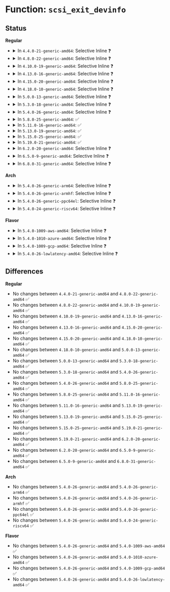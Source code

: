 # Function: <code>scsi_exit_devinfo</code>

## Status
<b>Regular</b>
<ul>
<li>
<details>
<summary>In <code>4.4.0-21-generic-amd64</code>: Selective Inline ❓</summary>

```c
void scsi_exit_devinfo()
```

```json
{
  "name": "scsi_exit_devinfo",
  "collision_type": "Unique Global",
  "inline_type": "Selective",
  "funcs": [
    {
      "addr": 18446744071595289236,
      "name": "scsi_exit_devinfo",
      "external": true,
      "loc": "drivers/scsi/scsi_devinfo.c:756",
      "file": "drivers/scsi/scsi_devinfo.c",
      "inline": "not declared, inlined",
      "caller_inline": [
        "drivers/scsi/scsi_devinfo.c:scsi_init_devinfo"
      ],
      "caller_func": [
        "drivers/scsi/scsi.c:exit_scsi"
      ]
    }
  ],
  "symbols": [
    {
      "addr": 18446744071584836176,
      "name": "scsi_exit_devinfo",
      "section": ".text",
      "bind": "STB_GLOBAL",
      "size": 32
    }
  ]
}
```
</details>
</li>
<li>
<details>
<summary>In <code>4.8.0-22-generic-amd64</code>: Selective Inline ❓</summary>

```c
void scsi_exit_devinfo()
```

```json
{
  "name": "scsi_exit_devinfo",
  "collision_type": "Unique Global",
  "inline_type": "Selective",
  "funcs": [
    {
      "addr": 18446744071595472077,
      "name": "scsi_exit_devinfo",
      "external": true,
      "loc": "drivers/scsi/scsi_devinfo.c:766",
      "file": "drivers/scsi/scsi_devinfo.c",
      "inline": "not declared, inlined",
      "caller_inline": [
        "drivers/scsi/scsi_devinfo.c:scsi_init_devinfo"
      ],
      "caller_func": [
        "drivers/scsi/scsi.c:exit_scsi"
      ]
    }
  ],
  "symbols": [
    {
      "addr": 18446744071585198448,
      "name": "scsi_exit_devinfo",
      "section": ".text",
      "bind": "STB_GLOBAL",
      "size": 32
    }
  ]
}
```
</details>
</li>
<li>
<details>
<summary>In <code>4.10.0-19-generic-amd64</code>: Selective Inline ❓</summary>

```c
void scsi_exit_devinfo()
```

```json
{
  "name": "scsi_exit_devinfo",
  "collision_type": "Unique Global",
  "inline_type": "Selective",
  "funcs": [
    {
      "addr": 18446744071595724798,
      "name": "scsi_exit_devinfo",
      "external": true,
      "loc": "drivers/scsi/scsi_devinfo.c:764",
      "file": "drivers/scsi/scsi_devinfo.c",
      "inline": "not declared, inlined",
      "caller_inline": [
        "drivers/scsi/scsi_devinfo.c:scsi_init_devinfo"
      ],
      "caller_func": [
        "drivers/scsi/scsi.c:exit_scsi"
      ]
    }
  ],
  "symbols": [
    {
      "addr": 18446744071585393168,
      "name": "scsi_exit_devinfo",
      "section": ".text",
      "bind": "STB_GLOBAL",
      "size": 32
    }
  ]
}
```
</details>
</li>
<li>
<details>
<summary>In <code>4.13.0-16-generic-amd64</code>: Selective Inline ❓</summary>

```c
void scsi_exit_devinfo()
```

```json
{
  "name": "scsi_exit_devinfo",
  "collision_type": "Unique Global",
  "inline_type": "Selective",
  "funcs": [
    {
      "addr": 18446744071596650507,
      "name": "scsi_exit_devinfo",
      "external": true,
      "loc": "drivers/scsi/scsi_devinfo.c:764",
      "file": "drivers/scsi/scsi_devinfo.c",
      "inline": "not declared, inlined",
      "caller_inline": [
        "drivers/scsi/scsi_devinfo.c:scsi_init_devinfo"
      ],
      "caller_func": [
        "drivers/scsi/scsi.c:exit_scsi"
      ]
    }
  ],
  "symbols": [
    {
      "addr": 18446744071585477968,
      "name": "scsi_exit_devinfo",
      "section": ".text",
      "bind": "STB_GLOBAL",
      "size": 32
    }
  ]
}
```
</details>
</li>
<li>
<details>
<summary>In <code>4.15.0-20-generic-amd64</code>: Selective Inline ❓</summary>

```c
void scsi_exit_devinfo()
```

```json
{
  "name": "scsi_exit_devinfo",
  "collision_type": "Unique Global",
  "inline_type": "Selective",
  "funcs": [
    {
      "addr": 18446744071602980536,
      "name": "scsi_exit_devinfo",
      "external": true,
      "loc": "drivers/scsi/scsi_devinfo.c:755",
      "file": "drivers/scsi/scsi_devinfo.c",
      "inline": "not declared, inlined",
      "caller_inline": [
        "drivers/scsi/scsi_devinfo.c:scsi_init_devinfo"
      ],
      "caller_func": [
        "drivers/scsi/scsi.c:exit_scsi"
      ]
    }
  ],
  "symbols": [
    {
      "addr": 18446744071585909248,
      "name": "scsi_exit_devinfo",
      "section": ".text",
      "bind": "STB_GLOBAL",
      "size": 32
    }
  ]
}
```
</details>
</li>
<li>
<details>
<summary>In <code>4.18.0-10-generic-amd64</code>: Selective Inline ❓</summary>

```c
void scsi_exit_devinfo()
```

```json
{
  "name": "scsi_exit_devinfo",
  "collision_type": "Unique Global",
  "inline_type": "Selective",
  "funcs": [
    {
      "addr": 18446744071603151933,
      "name": "scsi_exit_devinfo",
      "external": true,
      "loc": "drivers/scsi/scsi_devinfo.c:759",
      "file": "drivers/scsi/scsi_devinfo.c",
      "inline": "not declared, inlined",
      "caller_inline": [
        "drivers/scsi/scsi_devinfo.c:scsi_init_devinfo"
      ],
      "caller_func": [
        "drivers/scsi/scsi.c:exit_scsi",
        "drivers/scsi/scsi.c:init_scsi"
      ]
    }
  ],
  "symbols": [
    {
      "addr": 18446744071586156192,
      "name": "scsi_exit_devinfo",
      "section": ".text",
      "bind": "STB_GLOBAL",
      "size": 32
    }
  ]
}
```
</details>
</li>
<li>
<details>
<summary>In <code>5.0.0-13-generic-amd64</code>: Selective Inline ❓</summary>

```c
void scsi_exit_devinfo()
```

```json
{
  "name": "scsi_exit_devinfo",
  "collision_type": "Unique Global",
  "inline_type": "Selective",
  "funcs": [
    {
      "addr": 18446744071604956701,
      "name": "scsi_exit_devinfo",
      "external": true,
      "loc": "drivers/scsi/scsi_devinfo.c:759",
      "file": "drivers/scsi/scsi_devinfo.c",
      "inline": "not declared, inlined",
      "caller_inline": [
        "drivers/scsi/scsi_devinfo.c:scsi_init_devinfo"
      ],
      "caller_func": [
        "drivers/scsi/scsi.c:exit_scsi",
        "drivers/scsi/scsi.c:init_scsi"
      ]
    }
  ],
  "symbols": [
    {
      "addr": 18446744071586297744,
      "name": "scsi_exit_devinfo",
      "section": ".text",
      "bind": "STB_GLOBAL",
      "size": 32
    }
  ]
}
```
</details>
</li>
<li>
<details>
<summary>In <code>5.3.0-18-generic-amd64</code>: Selective Inline ❓</summary>

```c
void scsi_exit_devinfo()
```

```json
{
  "name": "scsi_exit_devinfo",
  "collision_type": "Unique Global",
  "inline_type": "Selective",
  "funcs": [
    {
      "addr": 18446744071605065290,
      "name": "scsi_exit_devinfo",
      "external": true,
      "loc": "drivers/scsi/scsi_devinfo.c:762",
      "file": "drivers/scsi/scsi_devinfo.c",
      "inline": "not declared, inlined",
      "caller_inline": [
        "drivers/scsi/scsi_devinfo.c:scsi_init_devinfo"
      ],
      "caller_func": [
        "drivers/scsi/scsi.c:exit_scsi",
        "drivers/scsi/scsi.c:init_scsi"
      ]
    }
  ],
  "symbols": [
    {
      "addr": 18446744071586540992,
      "name": "scsi_exit_devinfo",
      "section": ".text",
      "bind": "STB_GLOBAL",
      "size": 32
    }
  ]
}
```
</details>
</li>
<li>
<details>
<summary>In <code>5.4.0-26-generic-amd64</code>: Selective Inline ❓</summary>

```c
void scsi_exit_devinfo()
```

```json
{
  "name": "scsi_exit_devinfo",
  "collision_type": "Unique Global",
  "inline_type": "Selective",
  "funcs": [
    {
      "addr": 18446744071605102692,
      "name": "scsi_exit_devinfo",
      "external": true,
      "loc": "drivers/scsi/scsi_devinfo.c:762",
      "file": "drivers/scsi/scsi_devinfo.c",
      "inline": "not declared, inlined",
      "caller_inline": [
        "drivers/scsi/scsi_devinfo.c:scsi_init_devinfo"
      ],
      "caller_func": [
        "drivers/scsi/scsi.c:exit_scsi",
        "drivers/scsi/scsi.c:init_scsi"
      ]
    }
  ],
  "symbols": [
    {
      "addr": 18446744071586689120,
      "name": "scsi_exit_devinfo",
      "section": ".text",
      "bind": "STB_GLOBAL",
      "size": 32
    }
  ]
}
```
</details>
</li>
<li>
<details>
<summary>In <code>5.8.0-25-generic-amd64</code>: ✅</summary>

```c
void scsi_exit_devinfo()
```

```json
{
  "name": "scsi_exit_devinfo",
  "collision_type": "Unique Global",
  "inline_type": "No",
  "funcs": [
    {
      "addr": 18446744071587488208,
      "name": "scsi_exit_devinfo",
      "external": true,
      "loc": "drivers/scsi/scsi_devinfo.c:762",
      "file": "drivers/scsi/scsi_devinfo.c",
      "inline": "seen, unknown",
      "caller_inline": [],
      "caller_func": [
        "drivers/scsi/scsi.c:exit_scsi",
        "drivers/scsi/scsi.c:init_scsi",
        "drivers/scsi/scsi_devinfo.c:scsi_init_devinfo"
      ]
    }
  ],
  "symbols": [
    {
      "addr": 18446744071587488208,
      "name": "scsi_exit_devinfo",
      "section": ".text",
      "bind": "STB_GLOBAL",
      "size": 32
    }
  ]
}
```
</details>
</li>
<li>
<details>
<summary>In <code>5.11.0-16-generic-amd64</code>: ✅</summary>

```c
void scsi_exit_devinfo()
```

```json
{
  "name": "scsi_exit_devinfo",
  "collision_type": "Unique Global",
  "inline_type": "No",
  "funcs": [
    {
      "addr": 18446744071587555760,
      "name": "scsi_exit_devinfo",
      "external": true,
      "loc": "drivers/scsi/scsi_devinfo.c:763",
      "file": "drivers/scsi/scsi_devinfo.c",
      "inline": "seen, unknown",
      "caller_inline": [],
      "caller_func": [
        "drivers/scsi/scsi.c:exit_scsi",
        "drivers/scsi/scsi.c:init_scsi",
        "drivers/scsi/scsi_devinfo.c:scsi_init_devinfo"
      ]
    }
  ],
  "symbols": [
    {
      "addr": 18446744071587555760,
      "name": "scsi_exit_devinfo",
      "section": ".text",
      "bind": "STB_GLOBAL",
      "size": 32
    }
  ]
}
```
</details>
</li>
<li>
<details>
<summary>In <code>5.13.0-19-generic-amd64</code>: ✅</summary>

```c
void scsi_exit_devinfo()
```

```json
{
  "name": "scsi_exit_devinfo",
  "collision_type": "Unique Global",
  "inline_type": "No",
  "funcs": [
    {
      "addr": 18446744071587438160,
      "name": "scsi_exit_devinfo",
      "external": true,
      "loc": "drivers/scsi/scsi_devinfo.c:764",
      "file": "drivers/scsi/scsi_devinfo.c",
      "inline": "seen, unknown",
      "caller_inline": [],
      "caller_func": [
        "drivers/scsi/scsi.c:exit_scsi",
        "drivers/scsi/scsi.c:init_scsi",
        "drivers/scsi/scsi_devinfo.c:scsi_init_devinfo"
      ]
    }
  ],
  "symbols": [
    {
      "addr": 18446744071587438160,
      "name": "scsi_exit_devinfo",
      "section": ".text",
      "bind": "STB_GLOBAL",
      "size": 32
    }
  ]
}
```
</details>
</li>
<li>
<details>
<summary>In <code>5.15.0-25-generic-amd64</code>: ✅</summary>

```c
void scsi_exit_devinfo()
```

```json
{
  "name": "scsi_exit_devinfo",
  "collision_type": "Unique Global",
  "inline_type": "No",
  "funcs": [
    {
      "addr": 18446744071588011680,
      "name": "scsi_exit_devinfo",
      "external": true,
      "loc": "drivers/scsi/scsi_devinfo.c:765",
      "file": "drivers/scsi/scsi_devinfo.c",
      "inline": "seen, unknown",
      "caller_inline": [],
      "caller_func": [
        "drivers/scsi/scsi.c:exit_scsi",
        "drivers/scsi/scsi.c:init_scsi",
        "drivers/scsi/scsi_devinfo.c:scsi_init_devinfo"
      ]
    }
  ],
  "symbols": [
    {
      "addr": 18446744071588011680,
      "name": "scsi_exit_devinfo",
      "section": ".text",
      "bind": "STB_GLOBAL",
      "size": 32
    }
  ]
}
```
</details>
</li>
<li>
<details>
<summary>In <code>5.19.0-21-generic-amd64</code>: ✅</summary>

```c
void scsi_exit_devinfo()
```

```json
{
  "name": "scsi_exit_devinfo",
  "collision_type": "Unique Global",
  "inline_type": "No",
  "funcs": [
    {
      "addr": 18446744071589372208,
      "name": "scsi_exit_devinfo",
      "external": true,
      "loc": "drivers/scsi/scsi_devinfo.c:765",
      "file": "drivers/scsi/scsi_devinfo.c",
      "inline": "seen, unknown",
      "caller_inline": [],
      "caller_func": [
        "drivers/scsi/scsi.c:exit_scsi",
        "drivers/scsi/scsi.c:init_scsi",
        "drivers/scsi/scsi_devinfo.c:scsi_init_devinfo"
      ]
    }
  ],
  "symbols": [
    {
      "addr": 18446744071589372208,
      "name": "scsi_exit_devinfo",
      "section": ".text",
      "bind": "STB_GLOBAL",
      "size": 42
    }
  ]
}
```
</details>
</li>
<li>
<details>
<summary>In <code>6.2.0-20-generic-amd64</code>: Selective Inline ❓</summary>

```c
void scsi_exit_devinfo()
```

```json
{
  "name": "scsi_exit_devinfo",
  "collision_type": "Unique Global",
  "inline_type": "Selective",
  "funcs": [
    {
      "addr": 18446744071628103103,
      "name": "scsi_exit_devinfo",
      "external": true,
      "loc": "drivers/scsi/scsi_devinfo.c:765",
      "file": "drivers/scsi/scsi_devinfo.c",
      "inline": "not declared, inlined",
      "caller_inline": [
        "drivers/scsi/scsi_devinfo.c:scsi_init_devinfo"
      ],
      "caller_func": [
        "drivers/scsi/scsi.c:exit_scsi",
        "drivers/scsi/scsi.c:init_scsi"
      ]
    }
  ],
  "symbols": [
    {
      "addr": 18446744071590942560,
      "name": "scsi_exit_devinfo",
      "section": ".text",
      "bind": "STB_GLOBAL",
      "size": 42
    }
  ]
}
```
</details>
</li>
<li>
<details>
<summary>In <code>6.5.0-9-generic-amd64</code>: Selective Inline ❓</summary>

```c
void scsi_exit_devinfo()
```

```json
{
  "name": "scsi_exit_devinfo",
  "collision_type": "Unique Global",
  "inline_type": "Selective",
  "funcs": [
    {
      "addr": 18446744071619869279,
      "name": "scsi_exit_devinfo",
      "external": true,
      "loc": "drivers/scsi/scsi_devinfo.c:767",
      "file": "drivers/scsi/scsi_devinfo.c",
      "inline": "not declared, inlined",
      "caller_inline": [
        "drivers/scsi/scsi_devinfo.c:scsi_init_devinfo"
      ],
      "caller_func": [
        "drivers/scsi/scsi.c:exit_scsi",
        "drivers/scsi/scsi.c:init_scsi"
      ]
    }
  ],
  "symbols": [
    {
      "addr": 18446744071591286352,
      "name": "scsi_exit_devinfo",
      "section": ".text",
      "bind": "STB_GLOBAL",
      "size": 42
    }
  ]
}
```
</details>
</li>
<li>
<details>
<summary>In <code>6.8.0-31-generic-amd64</code>: Selective Inline ❓</summary>

```c
void scsi_exit_devinfo()
```

```json
{
  "name": "scsi_exit_devinfo",
  "collision_type": "Unique Global",
  "inline_type": "Selective",
  "funcs": [
    {
      "addr": 18446744071622177839,
      "name": "scsi_exit_devinfo",
      "external": true,
      "loc": "drivers/scsi/scsi_devinfo.c:767",
      "file": "drivers/scsi/scsi_devinfo.c",
      "inline": "not declared, inlined",
      "caller_inline": [
        "drivers/scsi/scsi_devinfo.c:scsi_init_devinfo"
      ],
      "caller_func": [
        "drivers/scsi/scsi.c:exit_scsi",
        "drivers/scsi/scsi.c:init_scsi"
      ]
    }
  ],
  "symbols": [
    {
      "addr": 18446744071591633936,
      "name": "scsi_exit_devinfo",
      "section": ".text",
      "bind": "STB_GLOBAL",
      "size": 42
    }
  ]
}
```
</details>
</li>
</ul>
<b>Arch</b>
<ul>
<li>
<details>
<summary>In <code>5.4.0-26-generic-arm64</code>: Selective Inline ❓</summary>

```c
void scsi_exit_devinfo()
```

```json
{
  "name": "scsi_exit_devinfo",
  "collision_type": "Unique Global",
  "inline_type": "Selective",
  "funcs": [
    {
      "addr": 18446603336511234116,
      "name": "scsi_exit_devinfo",
      "external": true,
      "loc": "drivers/scsi/scsi_devinfo.c:762",
      "file": "drivers/scsi/scsi_devinfo.c",
      "inline": "not declared, inlined",
      "caller_inline": [
        "drivers/scsi/scsi_devinfo.c:scsi_init_devinfo"
      ],
      "caller_func": [
        "drivers/scsi/scsi.c:exit_scsi",
        "drivers/scsi/scsi.c:init_scsi"
      ]
    }
  ],
  "symbols": [
    {
      "addr": 18446603336499596840,
      "name": "scsi_exit_devinfo",
      "section": ".text",
      "bind": "STB_GLOBAL",
      "size": 48
    }
  ]
}
```
</details>
</li>
<li>
<details>
<summary>In <code>5.4.0-26-generic-armhf</code>: Selective Inline ❓</summary>

```c
void scsi_exit_devinfo()
```

```json
{
  "name": "scsi_exit_devinfo",
  "collision_type": "Unique Global",
  "inline_type": "Selective",
  "funcs": [
    {
      "addr": 3243879840,
      "name": "scsi_exit_devinfo",
      "external": true,
      "loc": "drivers/scsi/scsi_devinfo.c:762",
      "file": "drivers/scsi/scsi_devinfo.c",
      "inline": "not declared, inlined",
      "caller_inline": [
        "drivers/scsi/scsi_devinfo.c:scsi_init_devinfo"
      ],
      "caller_func": [
        "drivers/scsi/scsi.c:exit_scsi",
        "drivers/scsi/scsi.c:init_scsi"
      ]
    }
  ],
  "symbols": [
    {
      "addr": 3232053124,
      "name": "scsi_exit_devinfo",
      "section": ".text",
      "bind": "STB_GLOBAL",
      "size": 48
    }
  ]
}
```
</details>
</li>
<li>
<details>
<summary>In <code>5.4.0-26-generic-ppc64el</code>: Selective Inline ❓</summary>

```c
void scsi_exit_devinfo()
```

```json
{
  "name": "scsi_exit_devinfo",
  "collision_type": "Unique Global",
  "inline_type": "Selective",
  "funcs": [
    {
      "addr": 13835058055302798452,
      "name": "scsi_exit_devinfo",
      "external": true,
      "loc": "drivers/scsi/scsi_devinfo.c:762",
      "file": "drivers/scsi/scsi_devinfo.c",
      "inline": "not declared, inlined",
      "caller_inline": [
        "drivers/scsi/scsi_devinfo.c:scsi_init_devinfo"
      ],
      "caller_func": [
        "drivers/scsi/scsi.c:exit_scsi",
        "drivers/scsi/scsi.c:init_scsi"
      ]
    }
  ],
  "symbols": [
    {
      "addr": 13835058055292898272,
      "name": "scsi_exit_devinfo",
      "section": ".text",
      "bind": "STB_GLOBAL",
      "size": 68
    }
  ]
}
```
</details>
</li>
<li>
<details>
<summary>In <code>5.4.0-24-generic-riscv64</code>: Selective Inline ❓</summary>

```c
void scsi_exit_devinfo()
```

```json
{
  "name": "scsi_exit_devinfo",
  "collision_type": "Unique Global",
  "inline_type": "Selective",
  "funcs": [
    {
      "addr": 18446743936270808212,
      "name": "scsi_exit_devinfo",
      "external": true,
      "loc": "drivers/scsi/scsi_devinfo.c:762",
      "file": "drivers/scsi/scsi_devinfo.c",
      "inline": "not declared, inlined",
      "caller_inline": [
        "drivers/scsi/scsi_devinfo.c:scsi_init_devinfo"
      ],
      "caller_func": [
        "drivers/scsi/scsi.c:exit_scsi",
        "drivers/scsi/scsi.c:init_scsi"
      ]
    }
  ],
  "symbols": [
    {
      "addr": 18446743936276785436,
      "name": "scsi_exit_devinfo",
      "section": ".text",
      "bind": "STB_GLOBAL",
      "size": 54
    }
  ]
}
```
</details>
</li>
</ul>
<b>Flavor</b>
<ul>
<li>
<details>
<summary>In <code>5.4.0-1009-aws-amd64</code>: Selective Inline ❓</summary>

```c
void scsi_exit_devinfo()
```

```json
{
  "name": "scsi_exit_devinfo",
  "collision_type": "Unique Global",
  "inline_type": "Selective",
  "funcs": [
    {
      "addr": 18446744071605001225,
      "name": "scsi_exit_devinfo",
      "external": true,
      "loc": "drivers/scsi/scsi_devinfo.c:762",
      "file": "drivers/scsi/scsi_devinfo.c",
      "inline": "not declared, inlined",
      "caller_inline": [
        "drivers/scsi/scsi_devinfo.c:scsi_init_devinfo"
      ],
      "caller_func": [
        "drivers/scsi/scsi.c:exit_scsi",
        "drivers/scsi/scsi.c:init_scsi"
      ]
    }
  ],
  "symbols": [
    {
      "addr": 18446744071586379600,
      "name": "scsi_exit_devinfo",
      "section": ".text",
      "bind": "STB_GLOBAL",
      "size": 32
    }
  ]
}
```
</details>
</li>
<li>
<details>
<summary>In <code>5.4.0-1010-azure-amd64</code>: Selective Inline ❓</summary>

```c
void scsi_exit_devinfo()
```

```json
{
  "name": "scsi_exit_devinfo",
  "collision_type": "Unique Global",
  "inline_type": "Selective",
  "funcs": [
    {
      "addr": 18446744071604965285,
      "name": "scsi_exit_devinfo",
      "external": true,
      "loc": "drivers/scsi/scsi_devinfo.c:762",
      "file": "drivers/scsi/scsi_devinfo.c",
      "inline": "not declared, inlined",
      "caller_inline": [
        "drivers/scsi/scsi_devinfo.c:scsi_init_devinfo"
      ],
      "caller_func": [
        "drivers/scsi/scsi.c:exit_scsi",
        "drivers/scsi/scsi.c:init_scsi"
      ]
    }
  ],
  "symbols": [
    {
      "addr": 18446744071586220912,
      "name": "scsi_exit_devinfo",
      "section": ".text",
      "bind": "STB_GLOBAL",
      "size": 32
    }
  ]
}
```
</details>
</li>
<li>
<details>
<summary>In <code>5.4.0-1009-gcp-amd64</code>: Selective Inline ❓</summary>

```c
void scsi_exit_devinfo()
```

```json
{
  "name": "scsi_exit_devinfo",
  "collision_type": "Unique Global",
  "inline_type": "Selective",
  "funcs": [
    {
      "addr": 18446744071605083015,
      "name": "scsi_exit_devinfo",
      "external": true,
      "loc": "drivers/scsi/scsi_devinfo.c:762",
      "file": "drivers/scsi/scsi_devinfo.c",
      "inline": "not declared, inlined",
      "caller_inline": [
        "drivers/scsi/scsi_devinfo.c:scsi_init_devinfo"
      ],
      "caller_func": [
        "drivers/scsi/scsi.c:exit_scsi",
        "drivers/scsi/scsi.c:init_scsi"
      ]
    }
  ],
  "symbols": [
    {
      "addr": 18446744071586637088,
      "name": "scsi_exit_devinfo",
      "section": ".text",
      "bind": "STB_GLOBAL",
      "size": 32
    }
  ]
}
```
</details>
</li>
<li>
<details>
<summary>In <code>5.4.0-26-lowlatency-amd64</code>: Selective Inline ❓</summary>

```c
void scsi_exit_devinfo()
```

```json
{
  "name": "scsi_exit_devinfo",
  "collision_type": "Unique Global",
  "inline_type": "Selective",
  "funcs": [
    {
      "addr": 18446744071605106886,
      "name": "scsi_exit_devinfo",
      "external": true,
      "loc": "drivers/scsi/scsi_devinfo.c:762",
      "file": "drivers/scsi/scsi_devinfo.c",
      "inline": "not declared, inlined",
      "caller_inline": [
        "drivers/scsi/scsi_devinfo.c:scsi_init_devinfo"
      ],
      "caller_func": [
        "drivers/scsi/scsi.c:exit_scsi",
        "drivers/scsi/scsi.c:init_scsi"
      ]
    }
  ],
  "symbols": [
    {
      "addr": 18446744071586749632,
      "name": "scsi_exit_devinfo",
      "section": ".text",
      "bind": "STB_GLOBAL",
      "size": 32
    }
  ]
}
```
</details>
</li>
</ul>

## Differences
<b>Regular</b>
<ul>
<li>
No changes between <code>4.4.0-21-generic-amd64</code> and <code>4.8.0-22-generic-amd64</code> ✅
</li>
<li>
No changes between <code>4.8.0-22-generic-amd64</code> and <code>4.10.0-19-generic-amd64</code> ✅
</li>
<li>
No changes between <code>4.10.0-19-generic-amd64</code> and <code>4.13.0-16-generic-amd64</code> ✅
</li>
<li>
No changes between <code>4.13.0-16-generic-amd64</code> and <code>4.15.0-20-generic-amd64</code> ✅
</li>
<li>
No changes between <code>4.15.0-20-generic-amd64</code> and <code>4.18.0-10-generic-amd64</code> ✅
</li>
<li>
No changes between <code>4.18.0-10-generic-amd64</code> and <code>5.0.0-13-generic-amd64</code> ✅
</li>
<li>
No changes between <code>5.0.0-13-generic-amd64</code> and <code>5.3.0-18-generic-amd64</code> ✅
</li>
<li>
No changes between <code>5.3.0-18-generic-amd64</code> and <code>5.4.0-26-generic-amd64</code> ✅
</li>
<li>
No changes between <code>5.4.0-26-generic-amd64</code> and <code>5.8.0-25-generic-amd64</code> ✅
</li>
<li>
No changes between <code>5.8.0-25-generic-amd64</code> and <code>5.11.0-16-generic-amd64</code> ✅
</li>
<li>
No changes between <code>5.11.0-16-generic-amd64</code> and <code>5.13.0-19-generic-amd64</code> ✅
</li>
<li>
No changes between <code>5.13.0-19-generic-amd64</code> and <code>5.15.0-25-generic-amd64</code> ✅
</li>
<li>
No changes between <code>5.15.0-25-generic-amd64</code> and <code>5.19.0-21-generic-amd64</code> ✅
</li>
<li>
No changes between <code>5.19.0-21-generic-amd64</code> and <code>6.2.0-20-generic-amd64</code> ✅
</li>
<li>
No changes between <code>6.2.0-20-generic-amd64</code> and <code>6.5.0-9-generic-amd64</code> ✅
</li>
<li>
No changes between <code>6.5.0-9-generic-amd64</code> and <code>6.8.0-31-generic-amd64</code> ✅
</li>
</ul>
<b>Arch</b>
<ul>
<li>
No changes between <code>5.4.0-26-generic-amd64</code> and <code>5.4.0-26-generic-arm64</code> ✅
</li>
<li>
No changes between <code>5.4.0-26-generic-amd64</code> and <code>5.4.0-26-generic-armhf</code> ✅
</li>
<li>
No changes between <code>5.4.0-26-generic-amd64</code> and <code>5.4.0-26-generic-ppc64el</code> ✅
</li>
<li>
No changes between <code>5.4.0-26-generic-amd64</code> and <code>5.4.0-24-generic-riscv64</code> ✅
</li>
</ul>
<b>Flavor</b>
<ul>
<li>
No changes between <code>5.4.0-26-generic-amd64</code> and <code>5.4.0-1009-aws-amd64</code> ✅
</li>
<li>
No changes between <code>5.4.0-26-generic-amd64</code> and <code>5.4.0-1010-azure-amd64</code> ✅
</li>
<li>
No changes between <code>5.4.0-26-generic-amd64</code> and <code>5.4.0-1009-gcp-amd64</code> ✅
</li>
<li>
No changes between <code>5.4.0-26-generic-amd64</code> and <code>5.4.0-26-lowlatency-amd64</code> ✅
</li>
</ul>
